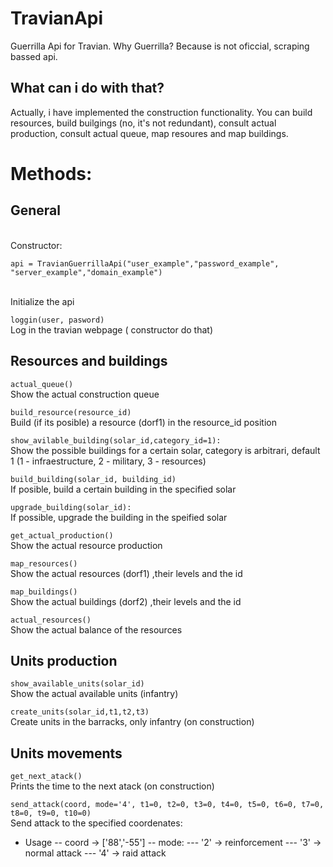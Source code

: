 # TravianApi
Guerrilla Api for Travian. Why Guerrilla? Because is not oficcial, scraping bassed api. 
 
## What can i do with that?
Actually, i have implemented the construction functionality. You can build resources, build builgings (no, it's not redundant), consult actual production, consult actual queue, map resoures and map buildings.

# Methods:

## General
<br/>
Constructor:<br/>

```api = TravianGuerrillaApi("user_example","password_example", "server_example","domain_example")```

<br/>Initialize the api<br/>

```loggin(user, pasword)```
<br/>Log in the travian webpage ( constructor do that)
<br/>

## Resources and buildings
```actual_queue()```
<br/>Show the actual construction queue
<br/>

```build_resource(resource_id)```
<br/> Build (if its posible) a resource (dorf1) in the resource_id position<br/>

```show_avilable_building(solar_id,category_id=1):```
<br/> Show the possible buildings for a certain solar, category is arbitrari, default 1 (1 - infraestructure, 2 - military, 3 - resources)<br/>

```build_building(solar_id, building_id)```
<br/> If posible, build a certain building in the specified solar <br/>

```upgrade_building(solar_id):```
<br/> If possible, upgrade the building in the speified solar<br/>

```get_actual_production()```
<br/> Show the actual resource production <br/>

```map_resources()```
<br/> Show the actual resources (dorf1) ,their levels and the id <br/>

```map_buildings()```
<br/> Show the actual buildings (dorf2) ,their levels and the id <br/>

```actual_resources()```
<br/> Show the actual balance of the resources <br/>

## Units production
```show_available_units(solar_id)```
<br/> Show the actual available units (infantry) <br/>

```create_units(solar_id,t1,t2,t3)```
<br/> Create units in the barracks, only infantry (on construction)<br/>

## Units movements
```get_next_atack()```
<br/> Prints the time to the next atack (on construction)<br/>

```send_attack(coord, mode='4', t1=0, t2=0, t3=0, t4=0, t5=0, t6=0, t7=0, t8=0, t9=0, t10=0)```
<br/> Send attack to the specified coordenates:<br/>
- Usage
-- coord -> ['88','-55']
-- mode:
--- '2' -> reinforcement
--- '3' -> normal attack
--- '4' -> raid attack
